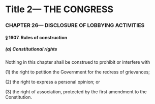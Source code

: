 
# Title 2— THE CONGRESS
### CHAPTER 26— DISCLOSURE OF LOBBYING ACTIVITIES
#### § 1607. Rules of construction
##### (a) Constitutional rights

Nothing in this chapter shall be construed to prohibit or interfere with

(1) the right to petition the Government for the redress of grievances;

(2) the right to express a personal opinion; or

(3) the right of association, protected by the first amendment to the Constitution.
